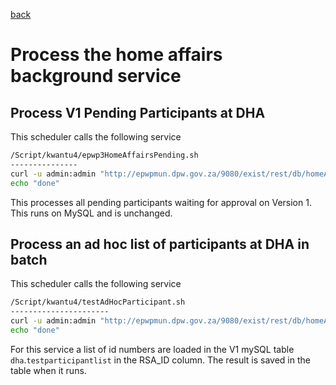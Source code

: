 [back](https://github.com/kwantu/platformconfiguration/wiki/EPWP_Scheduled_processes_and_their_location)
# Process the home affairs background service

## Process V1 Pending Participants at DHA
This scheduler calls the following service 
```bash
/Script/kwantu4/epwp3HomeAffairsPending.sh
---------------
curl -u admin:admin "http://epwpmun.dpw.gov.za/9080/exist/rest/db/homeAffairs/processHomeAffairsForPending.xq" > /Script/kwantu4/epwp3HomeAffairsPending.log
echo "done"
```
This processes all pending participants waiting for approval on Version 1. This runs on MySQL and is unchanged.

## Process an ad hoc list of participants at DHA in batch
This scheduler calls the following service 
```bash
/Script/kwantu4/testAdHocParticipant.sh
----------------------
curl -u admin:admin "http://epwpmun.dpw.gov.za/9080/exist/rest/db/homeAffairs/testAListOfParticipants.xq" >> /Script/kwantu4/testAdHocParticipant.sh.log
echo "done"
```
For this service a list of id numbers are loaded in the V1 mySQL table `dha`.`testparticipantlist` in the RSA_ID column. The result is saved in the table when it runs.
